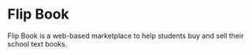 # Flip Book

Flip Book is a web-based marketplace to help students buy and sell their school text books.
